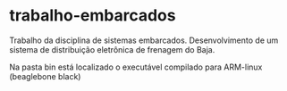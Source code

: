 # trabalho-embarcados
Trabalho da disciplina de sistemas embarcados.
Desenvolvimento de um sistema de distribuição eletrônica de frenagem do Baja.


Na pasta bin está localizado o executável compilado para ARM-linux (beaglebone black)
